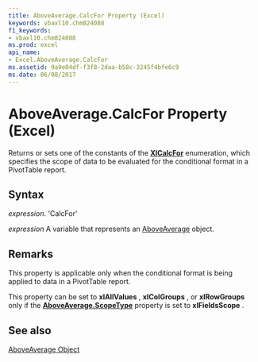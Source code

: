 ```yaml
---
title: AboveAverage.CalcFor Property (Excel)
keywords: vbaxl10.chm824088
f1_keywords:
- vbaxl10.chm824088
ms.prod: excel
api_name:
- Excel.AboveAverage.CalcFor
ms.assetid: 9a9e04df-f3f8-2daa-b58c-3245f4bfe6c9
ms.date: 06/08/2017
---
```



# AboveAverage.CalcFor Property (Excel)

Returns or sets one of the constants of the  **[XlCalcFor](Excel.XlCalcFor.md)** enumeration, which specifies the scope of data to be evaluated for the conditional format in a PivotTable report.


## Syntax

 _expression_. 'CalcFor'

 _expression_ A variable that represents an [AboveAverage](./Excel.AboveAverage.md) object.


## Remarks

This property is applicable only when the conditional format is being applied to data in a PivotTable report.

This property can be set to  **xlAllValues** , **xlColGroups** , or **xlRowGroups** only if the **[AboveAverage.ScopeType](Excel.AboveAverage.ScopeType.md)** property is set to **xlFieldsScope** .


## See also


[AboveAverage Object](Excel.AboveAverage.md)

